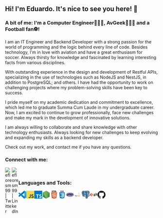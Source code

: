 ## Hi! I'm Eduardo. It's nice to see you here! 👋

### A bit of me: I'm a Computer Engineer👨🏽‍💻, AvGeek🧑🏽‍✈️ and a Football fan⚽!

I am an IT Engineer and Backend Developer with a strong passion for the world of programming and the logic behind every line of code. Besides technology, I'm in love with aviation and have a great enthusiasm for soccer. Always thirsty for knowledge and fascinated by learning interesting facts from various disciplines.

With outstanding experience in the design and development of Restful APIs, specializing in the use of technologies such as NodeJS and NestJS, in addition to PostgreSQL; and others. I have had the opportunity to work on challenging projects where my problem-solving skills have been key to success.

I pride myself on my academic dedication and commitment to excellence, which led me to graduate Summa Cum Laude in my undergraduate career. Now, I am excited to continue to grow professionally, face new challenges and make my mark in the development of innovative solutions.

I am always willing to collaborate and share knowledge with other technology enthusiasts. Always looking for new challenges to keep evolving and expanding my skills as a backend developer.

Check out my work, and contact me if you have any questions.

### Connect with me:

[<img align="left" alt="efloresm99 | Twitter" width="22px" src="https://cdn.jsdelivr.net/npm/simple-icons@v3/icons/twitter.svg" />][twitter]

[<img align="left" alt="efloresm99 | LinkedIn" width="22px" src="https://cdn.jsdelivr.net/npm/simple-icons@v3/icons/linkedin.svg" />][linkedin]

<br/>

### Languages and Tools:

[<img align="left" alt="Visual Studio Code" width="26px" src="https://raw.githubusercontent.com/github/explore/80688e429a7d4ef2fca1e82350fe8e3517d3494d/topics/visual-studio-code/visual-studio-code.png" />][visualstudiocode]

[<img align="left" alt="JavaScript" width="26px" src="https://raw.githubusercontent.com/github/explore/80688e429a7d4ef2fca1e82350fe8e3517d3494d/topics/javascript/javascript.png" />][javascript]

[<img align="left" alt="TypeScript" width="26px" src="https://raw.githubusercontent.com/github/explore/80688e429a7d4ef2fca1e82350fe8e3517d3494d/topics/typescript/typescript.png" />][typescript]

[<img align="left" alt="Node.js" width="26px" src="https://raw.githubusercontent.com/github/explore/80688e429a7d4ef2fca1e82350fe8e3517d3494d/topics/nodejs/nodejs.png" />][nodejs]

[<img align="left" alt="HTML5" width="26px" src="https://raw.githubusercontent.com/github/explore/80688e429a7d4ef2fca1e82350fe8e3517d3494d/topics/html/html.png" />][html5]

[<img align="left" alt="CSS3" width="26px" src="https://raw.githubusercontent.com/github/explore/80688e429a7d4ef2fca1e82350fe8e3517d3494d/topics/css/css.png" />][css3]

[<img align="left" alt="php" width="26px" src="https://raw.githubusercontent.com/github/explore/80688e429a7d4ef2fca1e82350fe8e3517d3494d/topics/php/php.png" />][php]

[<img align="left" alt="MySQL" width="26px" src="https://raw.githubusercontent.com/github/explore/80688e429a7d4ef2fca1e82350fe8e3517d3494d/topics/mysql/mysql.png" />][mysql]

[<img align="left" alt="PostgreSQL" width="26px" src="https://raw.githubusercontent.com/github/explore/80688e429a7d4ef2fca1e82350fe8e3517d3494d/topics/postgresql/postgresql.png" />][postgresq]

[<img align="left" alt="Git" width="26px" src="https://raw.githubusercontent.com/github/explore/80688e429a7d4ef2fca1e82350fe8e3517d3494d/topics/git/git.png" />][git]

[<img align="left" alt="GitHub" width="26px" src="https://raw.githubusercontent.com/github/explore/78df643247d429f6cc873026c0622819ad797942/topics/github/github.png" />][github]

<br />
<br />

[twitter]: https://twitter.com/eduardeau13
[linkedin]: https://linkedin.com/in/edfloresm
[visualstudiocode]: https://code.visualstudio.com/
[html5]: https://dev.w3.org/html5/html-author/
[css3]: https://developer.mozilla.org/en-US/docs/Web/CSS
[javascript]: https://developer.mozilla.org/en-US/docs/Web/JavaScript
[typescript]:https://www.typescriptlang.org/
[postgresq]: https://www.postgresql.org/
[php]: https://www.php.net/
[nodejs]: https://nodejs.org/en/
[mysql]: https://www.mysql.com/
[git]: https://git-scm.com/
[github]: https://github.com/efloresm99


